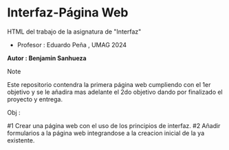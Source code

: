 # Interfaz-Página Web

HTML del trabajo de la asignatura de "Interfaz"

- Profesor : Eduardo Peña , UMAG 2024

**Autor : Benjamin Sanhueza**

> [!note]
> Este repositorio contendra la primera página web cumpliendo con el 1er objetivo y se le añadira mas adelante el 2do objetivo dando por finalizado el proyecto y entrega.

Obj : 

#1 Crear una página web con el uso de los principios de interfaz.
#2 Añadir formularios a la página web integrandose a la creacion inicial de la ya existente.


